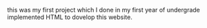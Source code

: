this was my first project which I done in my first year of undergrade implemented HTML to dovelop this website.
